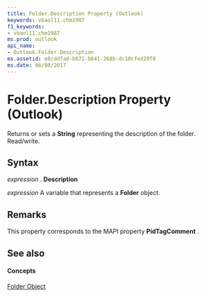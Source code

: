 ```yaml
---
title: Folder.Description Property (Outlook)
keywords: vbaol11.chm1987
f1_keywords:
- vbaol11.chm1987
ms.prod: outlook
api_name:
- Outlook.Folder.Description
ms.assetid: e8cddfad-b071-b641-268b-dc10cfed20f8
ms.date: 06/08/2017
---
```



# Folder.Description Property (Outlook)

Returns or sets a **String** representing the description of the folder. Read/write.


## Syntax

 _expression_ . **Description**

 _expression_ A variable that represents a **Folder** object.


## Remarks

This property corresponds to the MAPI property **PidTagComment** .


## See also


#### Concepts


[Folder Object](folder-object-outlook.md)

